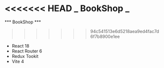 <<<<<<< HEAD
**_ BookShop _**
=======
*** BookShop ***
>>>>>>> 94c541513e6d5218aea9ed4fac7d6f7b8900e1ee

- React 18
- React Router 6
- Redux Tookit
- Vite 4
